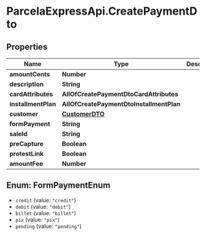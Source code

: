 # ParcelaExpressApi.CreatePaymentDto

## Properties
Name | Type | Description | Notes
------------ | ------------- | ------------- | -------------
**amountCents** | **Number** |  | 
**description** | **String** |  | 
**cardAttributes** | **AllOfCreatePaymentDtoCardAttributes** |  | 
**installmentPlan** | **AllOfCreatePaymentDtoInstallmentPlan** |  | 
**customer** | [**CustomerDTO**](CustomerDTO.md) |  | 
**formPayment** | **String** |  | [optional] 
**saleId** | **String** |  | [optional] 
**preCapture** | **Boolean** |  | [optional] 
**protestLink** | **Boolean** |  | [optional] 
**amountFee** | **Number** |  | [optional] 

<a name="FormPaymentEnum"></a>
## Enum: FormPaymentEnum

* `credit` (value: `"credit"`)
* `debit` (value: `"debit"`)
* `billet` (value: `"billet"`)
* `pix` (value: `"pix"`)
* `pending` (value: `"pending"`)

